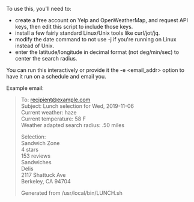 To use this, you'll need to:
* create a free account on Yelp and OpenWeatherMap, and request API keys, then edit this script to include those keys.
* install a few fairly standard Linux/Unix tools like curl/jot/jq.
* modify the date command to not use -j if you're running on Linux instead of Unix.
* enter the latitude/longitude in decimal format (not deg/min/sec) to center the search radius.

You can run this interactively or provide it the -e <email_addr> option to have it run on a schedule and email you.

Example email:

> To: recipient@example.com  
> Subject: Lunch selection for Wed, 2019-11-06  
> Current weather: haze  
> Current temperature: 58 F  
> Weather adapted search radius: .50 miles  
>  
> Selection:  
> Sandwich Zone  
> 4 stars  
> 153 reviews  
> Sandwiches  
> Delis  
> 2117 Shattuck Ave  
> Berkeley, CA 94704  
>   
> Generated from /usr/local/bin/LUNCH.sh  
